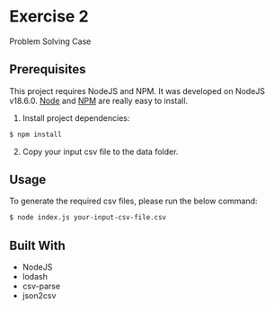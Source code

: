 # Exercise 2

Problem Solving Case

## Prerequisites

This project requires NodeJS and NPM. It was developed on NodeJS v18.6.0. 
[Node](http://nodejs.org/) and [NPM](https://npmjs.org/) are really easy to install.

1. Install project dependencies:

```sh
$ npm install
```

2. Copy your input csv file to the data folder.

## Usage

To generate the required csv files, please run the below command:

```sh
$ node index.js your-input-csv-file.csv
```

## Built With

* NodeJS
* lodash
* csv-parse
* json2csv